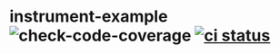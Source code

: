 # instrument-example ![check-code-coverage](https://img.shields.io/badge/code--coverage-100%25-brightgreen) [![ci status][ci image]][ci url]

[ci image]: https://github.com/bahmutov/instrument-example/workflows/ci/badge.svg?branch=master
[ci url]: https://github.com/bahmutov/instrument-example/actions
